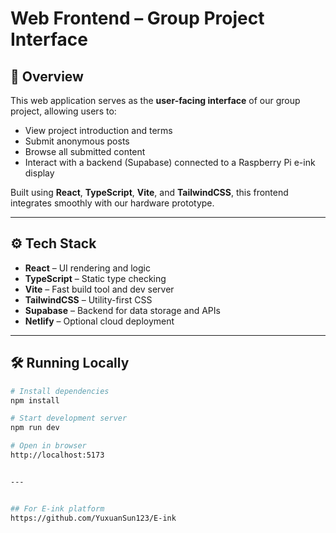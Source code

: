 # Web Frontend – Group Project Interface

## 📝 Overview
This web application serves as the **user-facing interface** of our group project, allowing users to:

- View project introduction and terms
- Submit anonymous posts
- Browse all submitted content
- Interact with a backend (Supabase) connected to a Raspberry Pi e-ink display

Built using **React**, **TypeScript**, **Vite**, and **TailwindCSS**, this frontend integrates smoothly with our hardware prototype.

---


## ⚙️ Tech Stack

- **React** – UI rendering and logic
- **TypeScript** – Static type checking
- **Vite** – Fast build tool and dev server
- **TailwindCSS** – Utility-first CSS
- **Supabase** – Backend for data storage and APIs
- **Netlify** – Optional cloud deployment

---

## 🛠 Running Locally

```bash
# Install dependencies
npm install

# Start development server
npm run dev

# Open in browser
http://localhost:5173


---


## For E-ink platform
https://github.com/YuxuanSun123/E-ink
